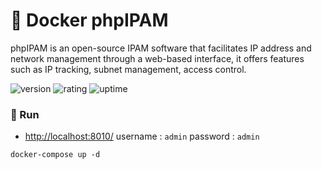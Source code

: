 # 🎉 Docker phpIPAM

phpIPAM is an open-source IPAM software that facilitates IP address and network management through a web-based interface, it offers features such as IP tracking, subnet management, access control.

![version](https://img.shields.io/badge/version-1.0-blue)
![rating](https://img.shields.io/badge/rating-★★★★★-yellow)
![uptime](https://img.shields.io/badge/uptime-100%25-brightgreen)

### 🥈 Run

- [http://localhost:8010/](http://localhost:8010/) username : `admin` password : `admin`

```shell
docker-compose up -d
```
